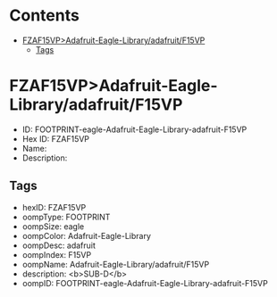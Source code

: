 



Contents
========

* [FZAF15VP>Adafruit-Eagle-Library/adafruit/F15VP](#fzaf15vpadafruit-eagle-libraryadafruitf15vp)
	* [Tags](#tags)

# FZAF15VP>Adafruit-Eagle-Library/adafruit/F15VP

- ID: FOOTPRINT-eagle-Adafruit-Eagle-Library-adafruit-F15VP
- Hex ID: FZAF15VP
- Name: 
- Description: 

## Tags

- hexID: FZAF15VP
- oompType: FOOTPRINT
- oompSize: eagle
- oompColor: Adafruit-Eagle-Library
- oompDesc: adafruit
- oompIndex: F15VP
- oompName: Adafruit-Eagle-Library/adafruit/F15VP
- description: &lt;b&gt;SUB-D&lt;/b&gt;
- oompID: FOOTPRINT-eagle-Adafruit-Eagle-Library-adafruit-F15VP
